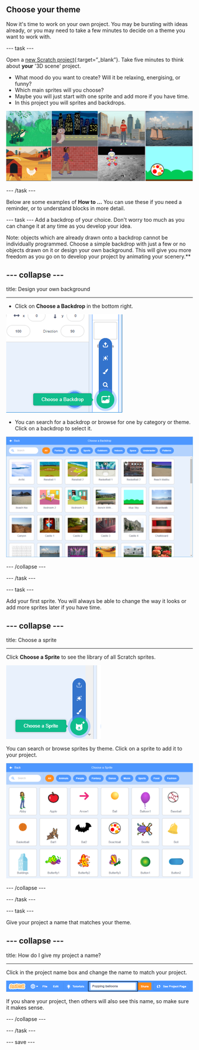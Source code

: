 ## Choose your theme

Now it's time to work on your own project. You may be bursting with ideas already, or you may need to take a few minutes to decide on a theme you want to work with.

--- task ---

Open a [new Scratch project](https://scratch.mit.edu/projects/editor){:target=”_blank”}. Take five minutes to think about **your** '3D scene' project. 

+ What mood do you want to create? Will it be relaxing, energising, or funny?
+ Which main sprites will you choose? 
+ Maybe you will just start with one sprite and add more if you have time.
+ In this project you will sprites and backdrops. 

![Image with sprites and backdrops](images/sprite-backdrop.png)

--- /task ---

Below are some examples of **How to …** You can use these if you need a reminder, or to understand blocks in more detail.

--- task ---
Add a backdrop of your choice. Don't worry too much as you can change it at any time as you develop your idea. 

Note: objects which are already drawn onto a backdrop cannot be individually programmed. Choose a simple backdrop with just a few or no objects drawn on it or design your own background. This will give you more freedom as you go on to develop your project by animating your scenery.**

--- collapse ---
---

title: Design your own background

---

+ Click on **Choose a Backdrop** in the bottom right.

![Image of Choose a Backdrop](images/stage-choose.png)

+ You can search for a backdrop or browse for one by category or theme. Click on a backdrop to select it.

![Image of Backdrop Library](images/backdrop.png)

--- /collapse --- 


--- /task ---

--- task ---

Add your first sprite. You will always be able to change the way it looks or add more sprites later if you have time. 

--- collapse ---
---

title: Choose a sprite

---

Click **Choose a Sprite** to see the library of all Scratch sprites.

![Image sprite library](images/sprite-library.png)

You can search or browse sprites by theme. Click on a sprite to add it to your project.

![Image sprite library - choose](images/sprite-choose.png)

--- /collapse --- 

--- /task ---

--- task ---

Give your project a name that matches your theme. 

--- collapse ---
---

title: How do I give my project a name?

---

Click in the project name box and change the name to match your project. 

![Project name highlighted](images/change-project-name.png)

If you share your project, then others will also see this name, so make sure it makes sense. 

--- /collapse --- 

--- /task ---

--- save ---


